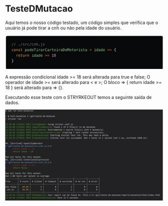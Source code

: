 # TesteDMutacao
Aqui temos o nosso código testado, um código simples que verifica que o usuário já pode tirar a cnh ou não pela idade do usuário.

![alt text](https://github.com/MatheusDuarteBR/TesteDMutacao/blob/main/images/entrada.png)

A expressão condicional idade >= 18 será alterada para true e false;
O operador de idade >= será alterado para < e >;
O bloco => { return idade >= 18 } será alterado para => {}.

Executando esse teste com o STRYRKEOUT temos a seguinte saída de dados.

![alt text](https://github.com/MatheusDuarteBR/TesteDMutacao/blob/main/images/saida.png)
